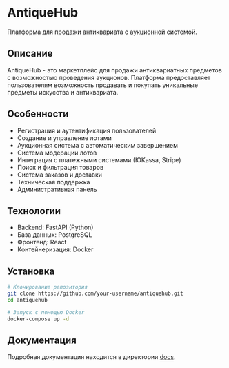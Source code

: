 # AntiqueHub

Платформа для продажи антиквариата с аукционной системой.

## Описание

AntiqueHub - это маркетплейс для продажи антиквариатных предметов с возможностью проведения аукционов. Платформа предоставляет пользователям возможность продавать и покупать уникальные предметы искусства и антиквариата.

## Особенности

- Регистрация и аутентификация пользователей
- Создание и управление лотами
- Аукционная система с автоматическим завершением
- Система модерации лотов
- Интеграция с платежными системами (ЮKassa, Stripe)
- Поиск и фильтрация товаров
- Система заказов и доставки
- Техническая поддержка
- Административная панель

## Технологии

- Backend: FastAPI (Python)
- База данных: PostgreSQL
- Фронтенд: React
- Контейнеризация: Docker

## Установка

```bash
# Клонирование репозитория
git clone https://github.com/your-username/antiquehub.git
cd antiquehub

# Запуск с помощью Docker
docker-compose up -d
```

## Документация

Подробная документация находится в директории [docs](docs/).